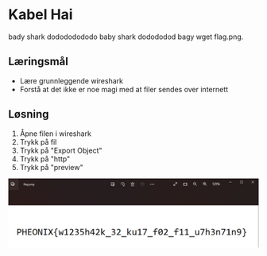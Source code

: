 # Kabel Hai

bady shark dodododododo baby shark dodododod bagy wget flag.png.

## Læringsmål

 * Lære grunnleggende wireshark
 * Forstå at det ikke er noe magi med at filer sendes over internett

## Løsning

1. Åpne filen i wireshark
2. Trykk på fil
3. Trykk på "Export Object"
4. Trykk på "http"
5. Trykk på "preview"

![./rawr.png](./rawr.png)
